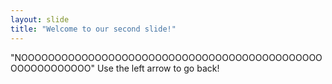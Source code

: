 ```yaml
---
layout: slide
title: "Welcome to our second slide!"
---
```

"NOOOOOOOOOOOOOOOOOOOOOOOOOOOOOOOOOOOOOOOOOOOOOOOOOOOOOOOOO"
Use the left arrow to go back!

